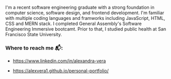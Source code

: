 
I'm a recent software engineering graduate with a strong foundation in computer science, software design, and frontend development. I'm familiar with multiple coding languages and framworks including JavaScript, HTML, CSS and MERN stack. I completed General Assembly's Software Engineering Immersive bootcamt. Prior to that, I studied public health at San Francisco State University.


### Where to reach me 📬: 

- https://www.linkedin.com/in/alexandra-vera

- https://alexvera1.github.io/personal-portfolio/

<!---
alexvera1/alexvera1 is a ✨ special ✨ repository because its `README.md` (this file) appears on your GitHub profile.
You can click the Preview link to take a look at your changes.
--->

